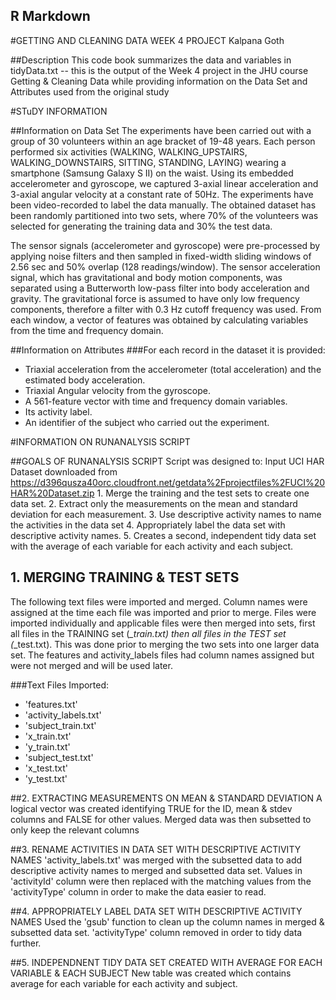 
## R Markdown

#GETTING AND CLEANING DATA WEEK 4 PROJECT
Kalpana Goth

##Description
This code book summarizes the data and variables in tidyData.txt -- this is the
output of the Week 4 project in the JHU course Getting & Cleaning Data while providing
information on the Data Set and Attributes used from the original study

#STuDY INFORMATION

##Information on Data Set
The experiments have been carried out with a group of 30 volunteers within an age bracket of 19-48 years. Each person performed six activities (WALKING, WALKING_UPSTAIRS, WALKING_DOWNSTAIRS, SITTING, STANDING, LAYING) wearing a smartphone (Samsung Galaxy S II) on the waist. Using its embedded accelerometer and gyroscope, we captured 3-axial linear acceleration and 3-axial angular velocity at a constant rate of 50Hz. The experiments have been video-recorded to label the data manually. The obtained dataset has been randomly partitioned into two sets, where 70% of the volunteers was selected for generating the training data and 30% the test data.

The sensor signals (accelerometer and gyroscope) were pre-processed by applying noise filters and then sampled in fixed-width sliding windows of 2.56 sec and 50% overlap (128 readings/window). The sensor acceleration signal, which has gravitational and body motion components, was separated using a Butterworth low-pass filter into body acceleration and gravity. The gravitational force is assumed to have only low frequency components, therefore a filter with 0.3 Hz cutoff frequency was used. From each window, a vector of features was obtained by calculating variables from the time and frequency domain.

##Information on Attributes
###For each record in the dataset it is provided:
- Triaxial acceleration from the accelerometer (total acceleration) and the estimated body acceleration.
- Triaxial Angular velocity from the gyroscope.
- A 561-feature vector with time and frequency domain variables.
- Its activity label.
- An identifier of the subject who carried out the experiment.

#INFORMATION ON RUNANALYSIS SCRIPT

##GOALS OF RUNANALYSIS SCRIPT
Script was designed to:
Input UCI HAR Dataset downloaded from https://d396qusza40orc.cloudfront.net/getdata%2Fprojectfiles%2FUCI%20HAR%20Dataset.zip 
        1. Merge the training and the test sets to create one data set.
        2. Extract only the measurements on the mean and standard deviation for each measurement. 
        3. Use descriptive activity names to name the activities in the data set
        4. Appropriately label the data set with descriptive activity names. 
        5. Creates a second, independent tidy data set with the average of each variable for each activity and each subject. 

## 1. MERGING TRAINING & TEST SETS
The following text files were imported and merged. Column names were assigned at the time each file was imported and prior to merge. Files were imported individually and applicable files were then merged into sets, first all files in the TRAINING set \(*_train.txt\) then all files in the TEST set \(*_test.txt\). This was done prior to merging the two sets into one larger data set. The features and activity_labels files had column names assigned but were not merged and will be used later.

###Text Files Imported:

- 'features.txt'
- 'activity_labels.txt'
- 'subject_train.txt'
- 'x_train.txt'
- 'y_train.txt'
- 'subject_test.txt'
- 'x_test.txt'
- 'y_test.txt'

##2. EXTRACTING MEASUREMENTS ON MEAN & STANDARD DEVIATION
A logical vector was created identifying TRUE for the ID, mean & stdev columns and FALSE for other values. Merged data was then subsetted to only keep the relevant columns

##3. RENAME ACTIVITIES IN DATA SET WITH DESCRIPTIVE ACTIVITY NAMES
'activity_labels.txt' was merged with the subsetted data to add descriptive activity names to merged and subsetted data set. Values in 'activityId' column were then replaced with the matching values from the 'activityType' column in order to make the data easier to read. 

##4. APPROPRIATELY LABEL DATA SET WITH DESCRIPTIVE ACTIVITY NAMES
Used the 'gsub' function to clean up the column names in merged & subsetted data set. 'activityType' column removed in order to tidy data further.

##5. INDEPENDNENT TIDY DATA SET CREATED WITH AVERAGE FOR EACH VARIABLE & EACH SUBJECT
New table was created which contains average for each variable for each activity and subject.
